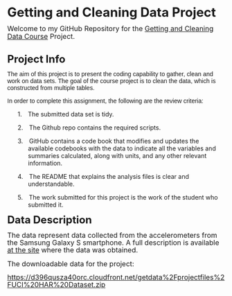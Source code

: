 <p class=MsoNormal><b><span style='font-size:22.0pt;line-height:107%'>Getting
and Cleaning Data Project<o:p></o:p></span></b></p>

<p class=MsoNormal><span style='font-size:12.0pt;line-height:107%'>Welcome to
my GitHub Repository for the <a
href="https://www.coursera.org/learn/r-programming/home/info">Getting and
Cleaning Data Course</a> Project.<o:p></o:p></span></p>

<p class=MsoNormal><span style='font-size:12.0pt;line-height:107%'><br>
</span><b><span style='font-size:18.0pt;line-height:107%'>Project Info<o:p></o:p></span></b></p>

<p><span style='font-family:"Calibri",sans-serif;mso-ascii-theme-font:minor-latin;
mso-fareast-font-family:Calibri;mso-fareast-theme-font:minor-latin;mso-hansi-theme-font:
minor-latin;mso-bidi-font-family:"Times New Roman";mso-bidi-theme-font:minor-bidi'>The
aim of this project is to present the coding capability to gather, clean and work
on data sets. The goal of the course project is to clean the data, which is
constructed from multiple tables.<o:p></o:p></span></p>

<p><span style='font-family:"Calibri",sans-serif;mso-ascii-theme-font:minor-latin;
mso-fareast-font-family:Calibri;mso-fareast-theme-font:minor-latin;mso-hansi-theme-font:
minor-latin;mso-bidi-font-family:"Times New Roman";mso-bidi-theme-font:minor-bidi'>In
order to complete this assignment, the following are the review criteria:<o:p></o:p></span></p>

<p style='margin-left:.5in;text-indent:-.25in;mso-list:l0 level1 lfo2;
tab-stops:list .5in'><![if !supportLists]><span style='mso-list:Ignore'>1.<span
style='font:7.0pt "Times New Roman"'>&nbsp;&nbsp;&nbsp;&nbsp;&nbsp; </span></span><![endif]>The
submitted data set is tidy. <o:p></o:p></p>

<p style='margin-left:.5in;text-indent:-.25in;mso-list:l0 level1 lfo2;
tab-stops:list .5in'><![if !supportLists]><span style='mso-list:Ignore'>2.<span
style='font:7.0pt "Times New Roman"'>&nbsp;&nbsp;&nbsp;&nbsp;&nbsp; </span></span><![endif]>The
<span class=SpellE>Github</span> repo contains the required scripts.<o:p></o:p></p>

<p style='margin-left:.5in;text-indent:-.25in;mso-list:l0 level1 lfo2;
tab-stops:list .5in'><![if !supportLists]><span style='mso-list:Ignore'>3.<span
style='font:7.0pt "Times New Roman"'>&nbsp;&nbsp;&nbsp;&nbsp;&nbsp; </span></span><![endif]>GitHub
contains a code book that modifies and updates the available codebooks with the
data to indicate all the variables and summaries calculated, along with units,
and any other relevant information.<o:p></o:p></p>

<p style='margin-left:.5in;text-indent:-.25in;mso-list:l0 level1 lfo2;
tab-stops:list .5in'><![if !supportLists]><span style='mso-list:Ignore'>4.<span
style='font:7.0pt "Times New Roman"'>&nbsp;&nbsp;&nbsp;&nbsp;&nbsp; </span></span><![endif]>The
README that explains the analysis files is clear and understandable.<o:p></o:p></p>

<p style='margin-left:.5in;text-indent:-.25in;mso-list:l0 level1 lfo2;
tab-stops:list .5in'><![if !supportLists]><span style='mso-list:Ignore'>5.<span
style='font:7.0pt "Times New Roman"'>&nbsp;&nbsp;&nbsp;&nbsp;&nbsp; </span></span><![endif]>The
work submitted for this project is the work of the student who submitted it.<o:p></o:p></p>

<p class=MsoNormal><b><span style='font-size:18.0pt;line-height:107%'>Data Description<o:p></o:p></span></b></p>

<p class=MsoNormal><span style='font-size:12.0pt;line-height:107%'>The data represent
data collected from the accelerometers from the Samsung Galaxy S smartphone. A
full description is available <a
href="http://archive.ics.uci.edu/ml/datasets/Human+Activity+Recognition+Using+Smartphones">at
the site</a> where the data was obtained.<o:p></o:p></span></p>

<p class=MsoNormal><span style='font-size:12.0pt;line-height:107%'>The downloadable
data for the project:<o:p></o:p></span></p>

<p class=MsoNormal><span style='font-size:12.0pt;line-height:107%'><a
href="https://d396qusza40orc.cloudfront.net/getdata%2Fprojectfiles%2FUCI%20HAR%20Dataset.zip"
target="_blank">https://d396qusza40orc.cloudfront.net/getdata%2Fprojectfiles%2FUCI%20HAR%20Dataset.zip</a><o:p></o:p></span></p>
